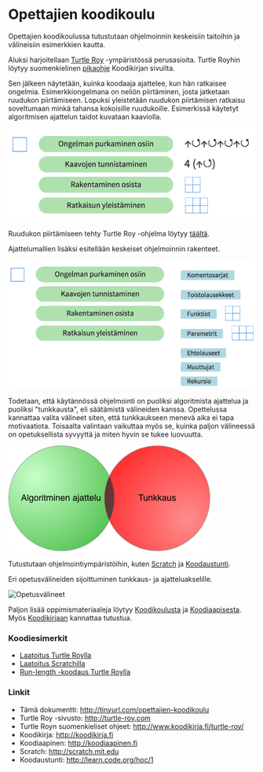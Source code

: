 # Opettajien koodikoulu

Opettajien koodikoulussa tutustutaan ohjelmoinnin keskeisiin taitoihin ja välineisiin esimerkkien kautta. 

Aluksi harjoitellaan [Turtle Roy](https://turtle-roy.herokuapp.com/) -ympäristössä perusasioita. Turtle Royhin löytyy suomenkielinen [pikaohje](http://www.koodikirja.fi/turtle-roy/) Koodikirjan sivuilta.


Sen jälkeen
näytetään, kuinka koodaaja ajattelee, kun hän ratkaisee ongelmia. Esimerkkiongelmana on neliön piirtäminen, josta jatketaan ruudukon piirtämiseen. Lopuksi yleistetään ruudukon piirtämisen ratkaisu soveltumaan minkä tahansa kokoisille ruudukoille. Esimerkissä käytetyt algoritmisen ajattelun taidot kuvataan kaaviolla.

![Taidot esimerkin kautta](img/taidot-esimerkki.png)

Ruudukon piirtämiseen tehty Turtle Roy -ohjelma löytyy [täältä](https://turtle-roy.herokuapp.com/?turtle=t4U4vIsp27).

Ajattelumallien lisäksi esitellään keskeiset ohjelmoinnin rakenteet.

![Algoritminen ajattelu](img/algoritminen-ajattelu.png)

Todetaan, että käytännössä ohjelmointi on puoliksi algoritmista ajattelua ja puoliksi "tunkkausta", eli säätämistä välineiden kanssa. Opettelussa kannattaa valita välineet siten, että tunkkaukseen menevä aika ei tapa motivaatiota. Toisaalta valintaan vaikuttaa myös se, kuinka paljon välineessä on opetuksellista syvyyttä ja miten hyvin se tukee luovuutta.

![Ajattelu ja tunkkaus](img/ajattelu-tunkkaus.png)

Tutustutaan ohjelmointiympäristöihin, kuten [Scratch](https://scratch.mit.edu/) ja [Koodaustunti](http://learn.code.org/hoc/1).

Eri opetusvälineiden sijoittuminen tunkkaus- ja ajatteluakselille.

![Opetusvälineet](img/opetusvälineet.png)

Paljon lisää oppimismateriaaleja löytyy [Koodikoulusta](http://koodikoulu.fi) ja [Koodiaapisesta](http://koodiaapinen.fi). Myös [Koodikirjaan](http://koodikirja.fi) kannattaa tutustua.

### Koodiesimerkit

- [Laatoitus Turtle Roylla](https://turtle-roy.herokuapp.com/?turtle=A3dlRhBCOl)
- [Laatoitus Scratchilla](https://scratch.mit.edu/projects/140845793/#player)
- [Run-length -koodaus Turtle Roylla](https://turtle-roy.herokuapp.com/?turtle=MgeOnmhMTT#)

### Linkit

- Tämä dokumentti: http://tinyurl.com/opettajien-koodikoulu
- Turtle Roy -sivusto: http://turtle-roy.com
- Turtle Royn suomenkieliset ohjeet: http://www.koodikirja.fi/turtle-roy/
- Koodikirja: http://koodikirja.fi
- Koodiaapinen: http://koodiaapinen.fi
- Scratch: http://scratch.mit.edu
- Koodaustunti: http://learn.code.org/hoc/1
